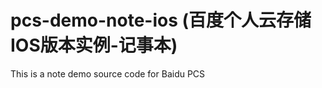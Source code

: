 pcs-demo-note-ios (百度个人云存储IOS版本实例-记事本)
=================

This is a note demo source code for Baidu PCS
